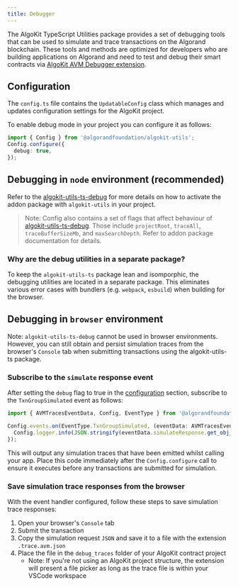 ```yaml
---
title: Debugger
---
```


The AlgoKit TypeScript Utilities package provides a set of debugging tools that can be used to simulate and trace transactions on the Algorand blockchain. These tools and methods are optimized for developers who are building applications on Algorand and need to test and debug their smart contracts via [AlgoKit AVM Debugger extension](https://github.com/algorandfoundation/algokit-avm-vscode-debugger).

## Configuration

The `config.ts` file contains the `UpdatableConfig` class which manages and updates configuration settings for the AlgoKit project.

To enable debug mode in your project you can configure it as follows:

```ts
import { Config } from '@algorandfoundation/algokit-utils';
Config.configure({
  debug: true,
});
```

## Debugging in `node` environment (recommended)

Refer to the [algokit-utils-ts-debug](https://github.com/algorandfoundation/algokit-utils-ts-debug) for more details on how to activate the addon package with `algokit-utils` in your project.

> Note: Config also contains a set of flags that affect behaviour of [algokit-utils-ts-debug](https://github.com/algorandfoundation/algokit-utils-ts-debug). Those include `projectRoot`, `traceAll`, `traceBufferSizeMb`, and `maxSearchDepth`. Refer to addon package documentation for details.

### Why are the debug utilities in a separate package?

To keep the `algokit-utils-ts` package lean and isomporphic, the debugging utilities are located in a separate package. This eliminates various error cases with bundlers (e.g. `webpack`, `esbuild`) when building for the browser.

## Debugging in `browser` environment

Note: `algokit-utils-ts-debug` cannot be used in browser environments. However, you can still obtain and persist simulation traces from the browser's `Console` tab when submitting transactions using the algokit-utils-ts package.

### Subscribe to the `simulate` response event

After setting the `debug` flag to true in the [configuration](#configuration) section, subscribe to the `TxnGroupSimulated` event as follows:

```ts
import { AVMTracesEventData, Config, EventType } from '@algorandfoundation/algokit-utils';

Config.events.on(EventType.TxnGroupSimulated, (eventData: AVMTracesEventData) => {
  Config.logger.info(JSON.stringify(eventData.simulateResponse.get_obj_for_encoding(), null, 2));
});
```

This will output any simulation traces that have been emitted whilst calling your app. Place this code immediately after the `Config.configure` call to ensure it executes before any transactions are submitted for simulation.

### Save simulation trace responses from the browser

With the event handler configured, follow these steps to save simulation trace responses:

1. Open your browser's `Console` tab
2. Submit the transaction
3. Copy the simulation request `JSON` and save it to a file with the extension `.trace.avm.json`
4. Place the file in the `debug_traces` folder of your AlgoKit contract project
   - Note: If you're not using an AlgoKit project structure, the extension will present a file picker as long as the trace file is within your VSCode workspace
